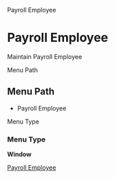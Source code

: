 
Payroll Employee
# Payroll Employee


Maintain Payroll Employee

Menu Path
## Menu Path



- Payroll Employee

Menu Type
### Menu Type

**Window**


[Payroll Employee](../../window-payroll-employee.md)